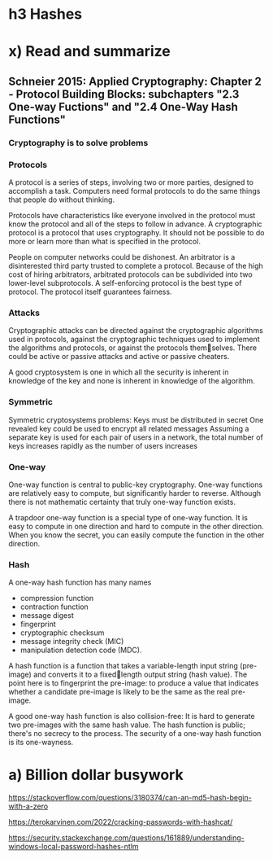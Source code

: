 # h3 Hashes

# x) Read and summarize
## Schneier 2015: Applied Cryptography: Chapter 2 - Protocol Building Blocks: subchapters "2.3 One-way Fuctions" and "2.4 One-Way Hash Functions"

### Cryptography is to solve problems

### Protocols
A protocol is a series of steps, involving two or more parties, designed to
accomplish a task. Computers need formal protocols to do the same things that people do without thinking.

Protocols have characteristics like everyone involved in the protocol must know the protocol and all of the steps to follow in advance. A cryptographic protocol is a protocol that uses cryptography. It should not be possible to do more or learn more than what is specified in the protocol.

People on computer networks could be dishonest. An arbitrator is a disinterested third party trusted to complete a protocol. Because of the high cost of hiring arbitrators, arbitrated protocols can be subdivided into two lower-level subprotocols. A self-enforcing protocol is the best type of protocol. The protocol itself guarantees fairness.

### Attacks
Cryptographic attacks can be directed against the cryptographic algorithms used in protocols, against the cryptographic techniques used to implement the algorithms and protocols, or against the protocols themselves.
There could be active or passive attacks and active or passive cheaters.

A good cryptosystem is one in which all the security is inherent in knowledge of the key and none is inherent in knowledge of the algorithm.

### Symmetric
Symmetric cryptosystems problems:
Keys must be distributed in secret
One revealed key could be used to encrypt all related messages
Assuming a separate key is used for each pair of users in a network, the total number of keys increases rapidly as the number of users increases

### One-way
One-way function is central to public-key cryptography. One-way functions are relatively easy to compute, but significantly harder to reverse. Although there is not mathematic certainty that truly one-way function exists.

A trapdoor one-way function is a special type of one-way function. It is easy to compute in one direction and hard to compute in the other direction. When you know the secret, you can easily compute the function in the other direction.

### Hash
A one-way hash function has many names
- compression function
- contraction function
- message digest
- fingerprint
- cryptographic checksum
- message integrity check (MIC)
- manipulation detection code (MDC).

A hash function is a function that takes a variable-length input string (pre-image) and converts it to a fixedlength output string (hash value). The point here is to fingerprint the pre-image: to produce a value that indicates whether a candidate pre-image is likely to be the same as the real pre-image.

A good one-way hash function is also collision-free: It is hard to generate two pre-images with the same hash value. The hash function is public; there's no secrecy to the process. The security of a one-way hash function is its one-wayness.

# a) Billion dollar busywork

https://stackoverflow.com/questions/3180374/can-an-md5-hash-begin-with-a-zero



https://terokarvinen.com/2022/cracking-passwords-with-hashcat/



https://security.stackexchange.com/questions/161889/understanding-windows-local-password-hashes-ntlm
